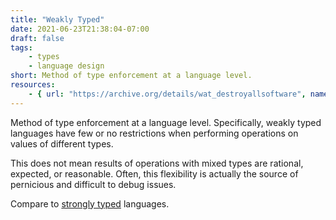 ```yaml
---
title: "Weakly Typed"
date: 2021-06-23T21:38:04-07:00
draft: false
tags:
    - types
    - language design
short: Method of type enforcement at a language level.
resources:
    - { url: "https://archive.org/details/wat_destroyallsoftware", name: WAT }
---
```


Method of type enforcement at a language level. Specifically, weakly typed languages have few or no restrictions when performing operations on values of different types.

This does not mean results of operations with mixed types are rational, expected, or reasonable. Often, this flexibility is actually the source of pernicious and difficult to debug issues.

Compare to [strongly typed](/glossary/strongly-typed) languages.
